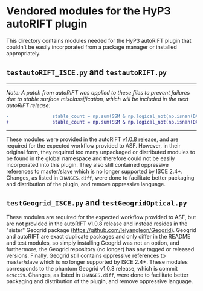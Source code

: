 # Vendored modules for the HyP3 autoRIFT plugin

This directory contains modules needed for the HyP3 autoRIFT plugin that couldn't
be easily incorporated from a package manager or installed appropriately.

## `testautoRIFT_ISCE.py` and `testautoRIFT.py`

---
*Note: A patch from autoRIFT was applied to these files to prevent failures due
to stable surface misclassification, which will be included in the next autoRIFT
release:*
```diff
-                stable_count = np.sum(SSM & np.logical_not(np.isnan(DX)))
+                stable_count = np.sum(SSM & np.logical_not(np.isnan(DX)) & (DX-DXref > -5) & (DX-DXref < 5) & (DY-DYref > -5) & (DY-DYref < 5))
```
---

These modules were provided in the autoRIFT 
[v1.0.8 release](https://github.com/leiyangleon/autoRIFT/releases/tag/v1.0.8),
and are required for the expected workflow provided to ASF. However, in their 
original form, they required too many unpackaged or distributed modules to be found
in the global namespace and therefore could not be easily incorporated into this
plugin. They also still contained oppressive references to master/slave which is no longer
supported by ISCE 2.4+. Changes, as listed in `CHANGES.diff`, were done to
facilitate better packaging and distribution of the plugin, and remove oppressive
language.

## `testGeogrid_ISCE.py` and `testGeogridOptical.py`

These modules are required for the expected workflow provided to ASF, but are
not provided in the autoRIFT v1.0.8 release and instead resides in the "sister"
Geogrid package (https://github.com/leiyangleon/Geogrid). Geogrid and autoRIFT
are exact duplicate packages and only differ in the README and test modules, so
simply installing Geogrid was not an option, and furthermore, the Geogrid
repository (no longer) has any tagged or released versions. Finally, Geogrid still
contains oppressive references to master/slave which is no longer supported by
ISCE 2.4+. These modules corresponds to the phantom Geogrid v1.0.8 release, which
is commit `4c9cc59`. Changes, as listed in `CHANGES.diff`, were done to
facilitate better packaging and distribution of the plugin, and remove oppressive
language.
